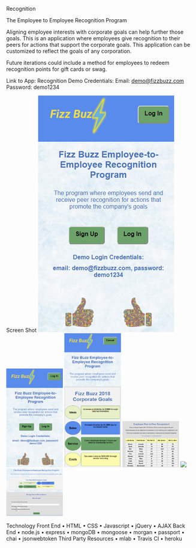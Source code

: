 
Recognition

The Employee to Employee Recognition Program

Aligning employee interests with corporate goals can help further those goals. This is an application where employees give recognition to their peers for actions that support the corporate goals. This application can be customized to reflect the goals of any corporation.

Future iterations could include a method for employees to redeem recognition points for gift cards or swag.

Link to App: Recognition
Demo Credentials:
Email: demo@fizzbuzz.com
Password: demo1234
 
Screen Shot
![login-screen](./README-images/login-screen.png?raw=true "Login Screen")
<img src="./README-images/login-screen.png" width="30%"></img> 
<img src="./README-images/corp-goals.png" width="30%"></img> 
<img src="./README-images/employee-list.png" width="30%"></img> 
<img src="./README-images/individucal-recognition.png" width="30%"></img> 
<img src="./README-images/give-points.png" width="30%"></img> 


Technology
Front End
•	HTML
•	CSS
•	Javascript
•	jQuery
•	AJAX
Back End
•	node.js
•	express
•	mongoDB
•	mongoose
•	morgan
•	passport
•	chai
•	jsonwebtoken
Third Party Resources
•	mlab
•	Travis CI
•	heroku

